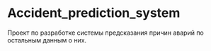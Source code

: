 # Accident_prediction_system
Проект по разработке системы предсказания причин аварий по остальным данным о них.
